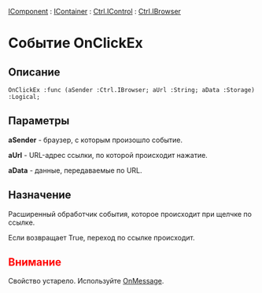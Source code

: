 ﻿---
Link: Com.Ctrl.IBrowser.@OnClickEx
---

[IComponent](topic:Com.Custom.ComClasses.IComponent.Default) :
[IContainer](topic:Com.Custom.ComClasses.IContainer.Default) :
[Ctrl.IControl](topic:Com.Custom.ComClasses.Ctrl.IControl.Default) :
[Ctrl.IBrowser](Default)

# Событие OnClickEx

## Описание

    OnClickEx :func (aSender :Ctrl.IBrowser; aUrl :String; aData :Storage) :Logical;

## Параметры

**aSender** - браузер, с которым произошло событие.

**aUrl** - URL-адрес ссылки, по которой происходит нажатие.

**aData** - данные, передаваемые по URL.

## Назначение

Расширенный обработчик события, которое происходит при щелчке по ссылке.

Если возвращает True, переход по ссылке происходит.

## <span style="color:red">Внимание</span>

Свойство устарело. Используйте [OnMessage](OnMessage).